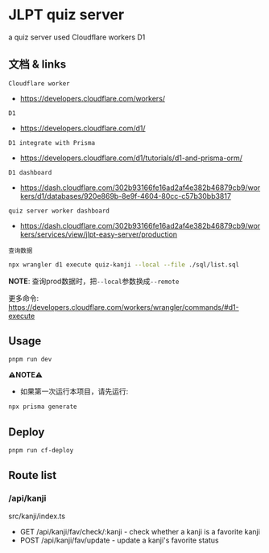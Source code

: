 # JLPT quiz server

a quiz server used Cloudflare workers D1

## 文档 & links

`Cloudflare worker`

- https://developers.cloudflare.com/workers/

`D1`

- https://developers.cloudflare.com/d1/

`D1 integrate with Prisma`

- https://developers.cloudflare.com/d1/tutorials/d1-and-prisma-orm/

`D1 dashboard`

- https://dash.cloudflare.com/302b93166fe16ad2af4e382b46879cb9/workers/d1/databases/920e869b-8e9f-4604-80cc-c57b30bb3817

`quiz server worker dashboard`

- https://dash.cloudflare.com/302b93166fe16ad2af4e382b46879cb9/workers/services/view/jlpt-easy-server/production

`查询数据`

```bash
npx wrangler d1 execute quiz-kanji --local --file ./sql/list.sql
```

**NOTE**: 查询prod数据时，把`--local`参数换成`--remote`

更多命令: https://developers.cloudflare.com/workers/wrangler/commands/#d1-execute

## Usage

```bash
pnpm run dev
```

**⚠️NOTE⚠️**

- 如果第一次运行本项目，请先运行:

```bash
npx prisma generate
```

## Deploy

```bash
pnpm run cf-deploy
```

## Route list

### /api/kanji

src/kanji/index.ts

- GET /api/kanji/fav/check/:kanji - check whether a kanji is a favorite kanji
- POST /api/kanji/fav/update - update a kanji's favorite status